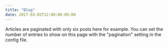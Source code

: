 ```yaml
---
title: "Blog"
date: 2017-03-02T12:00:00-05:00
---
```

Articles are paginated with only six posts here for example. You can set the number of entries to show on this page with the "pagination" setting in the config file.
